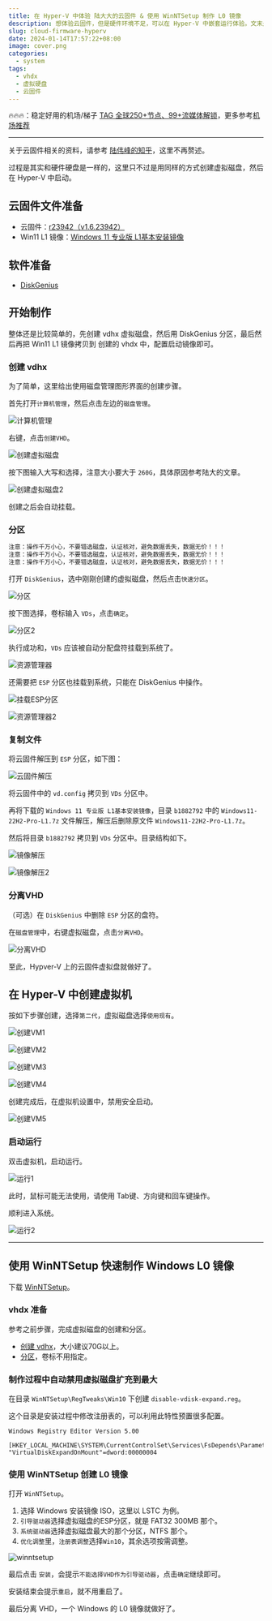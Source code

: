 ```yaml
---
title: 在 Hyper-V 中体验 陆大大的云固件 & 使用 WinNTSetup 制作 L0 镜像
description: 想体验云固件，但是硬件环境不足，可以在 Hyper-V 中嵌套运行体验。文末是使用`WinNTSetup`制作镜像的教材。
slug: cloud-firmware-hyperv
date: 2024-01-14T17:57:22+08:00
image: cover.png
categories:
  - system
tags:
  - vhdx
  - 虚拟硬盘
  - 云固件
---
```


🔥🔥🔥：稳定好用的机场/梯子 [TAG 全球250+节点、99+流媒体解锁](https://558343.dedicated-afflink.com/#/auth/2neqgxFl)，更多参考[机场推荐](/p/airport-recommend/)

---

关于云固件相关的资料，请参考 [陆伟峰​的知乎](https://zhuanlan.zhihu.com/p/651550564)，这里不再赘述。

过程是其实和硬件硬盘是一样的，这里只不过是用同样的方式创建虚拟磁盘，然后在 Hyper-V 中启动。

## 云固件文件准备

- 云固件：[r23942（v1.6.23942）](https://pan.baidu.com/share/init?surl=E3LKPlyAZCUX8PhIkIu98Q&pwd=7217)
- Win11 L1 镜像：[Windows 11 专业版 L1基本安装镜像](https://pan.baidu.com/s/1qpRqRhTlG5PTk0EfspJomw)

## 软件准备

- [DiskGenius](https://www.diskgenius.cn/)

## 开始制作

整体还是比较简单的，先创建 vdhx 虚拟磁盘，然后用 DiskGenius 分区，最后然后再把 Win11 L1 镜像拷贝到 创建的 vhdx 中，配置启动镜像即可。

### 创建 vdhx

为了简单，这里给出使用磁盘管理图形界面的创建步骤。

首先打开`计算机管理`，然后点击左边的`磁盘管理`。

![计算机管理](pc_mgr.jpg)

右键，点击`创建VHD`。

![创建虚拟磁盘](create_vhdx_1.jpg)

按下图输入大写和选择，注意大小要大于 `260G`，具体原因参考陆大的文章。

![创建虚拟磁盘2](create_vhdx_2.jpg)

创建之后会自动挂载。

### 分区

```txt
注意：操作千万小心，不要错选磁盘，认证核对，避免数据丢失，数据无价！！！
注意：操作千万小心，不要错选磁盘，认证核对，避免数据丢失，数据无价！！！
注意：操作千万小心，不要错选磁盘，认证核对，避免数据丢失，数据无价！！！
```

打开 `DiskGenius`，选中刚刚创建的虚拟磁盘，然后点击`快速分区`。

![分区](partition.jpg)

按下图选择，卷标输入 `VDs`，点击`确定`。

![分区2](partition2.jpg)

执行成功和，`VDs` 应该被自动分配盘符挂载到系统了。

![资源管理器](my_pc.jpg)

还需要把 `ESP` 分区也挂载到系统，只能在 DiskGenius 中操作。

![挂载ESP分区](esp.jpg)

![资源管理器2](my_pc2.jpg)

### 复制文件

将云固件解压到 `ESP` 分区，如下图：

![云固件解压](unzip_cd.jpg)

将云固件中的 `vd.config` 拷贝到 `VDs` 分区中。

再将下载的 `Windows 11 专业版 L1基本安装镜像`，目录 `b1882792` 中的 `Windows11-22H2-Pro-L1.7z` 文件解压，解压后删除原文件 `Windows11-22H2-Pro-L1.7z`。

然后将目录 `b1882792` 拷贝到 `VDs` 分区中。目录结构如下。

![镜像解压](unzip_vd.jpg)

![镜像解压2](unzip_vd_2.jpg)

### 分离VHD

（可选）在 `DiskGenius` 中删除 `ESP` 分区的盘符。

在`磁盘管理`中，右键虚拟磁盘，点击`分离VHD`。

![分离VHD](unmount_vhdx.jpg)

至此，Hypver-V 上的云固件虚拟盘就做好了。

## 在 Hyper-V 中创建虚拟机

按如下步骤创建，选择`第二代`，虚拟磁盘选择`使用现有`。

![创建VM1](create_vm_1.jpg)

![创建VM2](create_vm_2.jpg)

![创建VM3](create_vm_3.jpg)

![创建VM4](create_vm_4.jpg)

创建完成后，在虚拟机设置中，禁用安全启动。

![创建VM5](create_vm_5.jpg)

### 启动运行

双击虚拟机，启动运行。

![运行1](run_1.jpg)

此时，鼠标可能无法使用，请使用 Tab键、方向键和回车键操作。

顺利进入系统。

![运行2](run_2.jpg)

---

## 使用 WinNTSetup 快速制作 Windows L0 镜像

下载 [WinNTSetup](https://msfn.org/board/topic/149612-winntsetup-v533/)。

### vhdx 准备

参考之前步骤，完成虚拟磁盘的创建和分区。

- [创建 vdhx](#创建-vdhx)，大小建议70G以上。
- [分区](#分区)，卷标不用指定。

### 制作过程中自动禁用虚拟磁盘扩充到最大

在目录 `WinNTSetup\RegTweaks\Win10` 下创建 `disable-vdisk-expand.reg`。

这个目录是安装过程中修改注册表的，可以利用此特性预置很多配置。

```reg
Windows Registry Editor Version 5.00

[HKEY_LOCAL_MACHINE\SYSTEM\CurrentControlSet\Services\FsDepends\Parameters]
"VirtualDiskExpandOnMount"=dword:00000004
```

### 使用 WinNTSetup 创建 L0 镜像

打开 `WinNTSetup`。

1. 选择 Windows 安装镜像 ISO，这里以 LSTC 为例。
2. `引导驱动器`选择虚拟磁盘的ESP分区，就是 FAT32 300MB 那个。
3. `系统驱动器`选择虚拟磁盘最大的那个分区，NTFS 那个。
4. `优化调整`里，`注册表调整`选择`Win10`，其余选项按需调整。

![winntsetup](winntsetup.jpg)

最后点击 `安装`，会提示`不能选择VHD作为引导驱动器`，点击`确定`继续即可。

安装结束会提示`重启`，就不用重启了。

最后分离 VHD，一个 Windows 的 L0 镜像就做好了。
